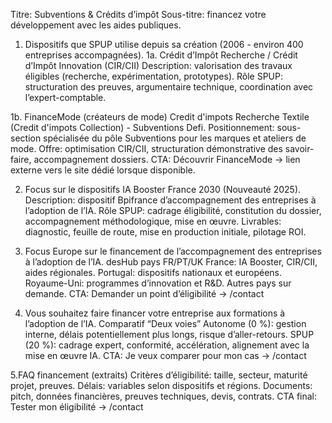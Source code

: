 Titre: Subventions & Crédits d’impôt
Sous-titre: financez votre développement avec les aides publiques.


1. Dispositifs que SPUP utilise depuis sa création (2006 - environ 400 entreprises accompagnées).
1a. Crédit d’Impôt Recherche / Crédit d’Impôt Innovation (CIR/CII)
Description: valorisation des travaux éligibles (recherche, expérimentation, prototypes).
Rôle SPUP: structuration des preuves, argumentaire technique, coordination avec l’expert-comptable.

1b. FinanceMode (créateurs de mode)
Credit d'impots Recherche Textile (Credit d'impots Collection) - Subventions Defi.
Positionnement: sous-section spécialisée du pôle Subventions pour les marques et ateliers de mode.
Offre: optimisation CIR/CII, structuration démonstrative des savoir-faire, accompagnement dossiers.
CTA: Découvrir FinanceMode → lien externe vers le site dédié lorsque disponible.


2. Focus sur le dispositifs IA Booster France 2030 (Nouveauté 2025).
Description: dispositif Bpifrance d’accompagnement des entreprises à l’adoption de l’IA.
Rôle SPUP: cadrage éligibilité, constitution du dossier, accompagnement méthodologique, mise en œuvre.
Livrables: diagnostic, feuille de route, mise en production initiale, pilotage ROI.

3. Focus Europe sur le financement de l’accompagnement des entreprises à l’adoption de l’IA.
desHub pays FR/PT/UK
France: IA Booster, CIR/CII, aides régionales.
Portugal: dispositifs nationaux et européens.
Royaume-Uni: programmes d’innovation et R&D.
Autres pays sur demande. 
CTA: Demander un point d’éligibilité → /contact

4. Vous souhaitez faire financer votre entreprise aux formations à l’adoption de l’IA.
Comparatif “Deux voies”
Autonome (0 %): gestion interne, délais potentiellement plus longs, risque d’aller-retours.
SPUP (20 %): cadrage expert, conformité, accélération, alignement avec la mise en œuvre IA.
CTA: Je veux comparer pour mon cas → /contact

5.FAQ financement (extraits)
Critères d’éligibilité: taille, secteur, maturité projet, preuves.
Délais: variables selon dispositifs et régions.
Documents: pitch, données financières, preuves techniques, devis, contrats.
CTA final: Tester mon éligibilité → /contact
